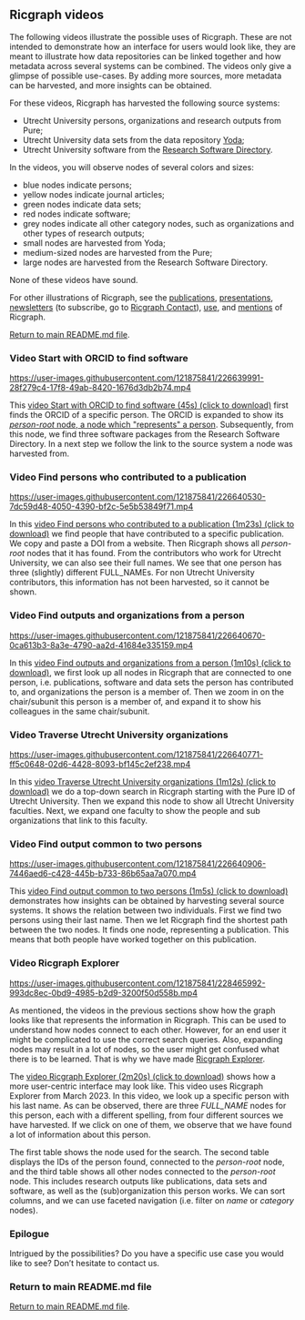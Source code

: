 ## Ricgraph videos

The following videos illustrate the possible uses of Ricgraph. 
These are not intended to demonstrate how an interface
for users would look like, they are meant to illustrate how data repositories can
be linked together and how metadata across several systems can be combined.
The videos only give a glimpse of possible use-cases. By adding more sources, 
more metadata can be harvested, and more insights can be obtained.

For these videos, Ricgraph has harvested the following source systems:
* Utrecht University persons, organizations and research outputs from Pure;
* Utrecht University data sets
  from the data repository [Yoda](https://search.datacite.org/repositories/delft.uu);
* Utrecht University software
  from the [Research Software Directory](https://research-software-directory.org).

In the videos, you will observe nodes of several colors and sizes:
* blue nodes indicate persons;
* yellow nodes indicate journal articles;
* green nodes indicate data sets;
* red nodes indicate software;
* grey nodes indicate all other category nodes, such as organizations and other types of research outputs;
* small nodes are harvested from Yoda;
* medium-sized nodes are harvested from the Pure;
* large nodes are harvested from the Research Software Directory.

None of these videos have sound.

For other illustrations of Ricgraph, see the
[publications](ricgraph_pubs_pres_news_use_ment.md#ricgraph-publications),
[presentations](ricgraph_pubs_pres_news_use_ment.md#ricgraph-presentations),
[newsletters](ricgraph_pubs_pres_news_use_ment.md#ricgraph-newsletters)
(to subscribe, go to [Ricgraph Contact](../README.md#contact)),
[use](ricgraph_pubs_pres_news_use_ment.md#ricgraph-use), and
[mentions](ricgraph_pubs_pres_news_use_ment.md#ricgraph-mentions)
of Ricgraph.

[Return to main README.md file](../README.md).

### Video Start with ORCID to find software
https://user-images.githubusercontent.com/121875841/226639991-28f279c4-17f8-49ab-8420-1676d3db2b74.mp4

This [video Start with ORCID to find 
software (45s) (click to download)](videos/ricgraph_find_software_from_orcid.mp4)
first finds the ORCID of a specific person. The ORCID is expanded to show its 
[*person-root* node, a node which "represents" a person](ricgraph_details.md#person-root-node-in-ricgraph).
Subsequently, from this node, we find three software packages from the Research
Software Directory. In a next step we follow the link to the source system a node was harvested from.

### Video Find persons who contributed to a publication
https://user-images.githubusercontent.com/121875841/226640530-7dc59d48-4050-4390-bf2c-5e5b53849f71.mp4

In this [video Find persons who contributed to a 
publication (1m23s) (click to download)](videos/ricgraph_find_persons_who_contributed_to_output.mp4)
we find people that have contributed to a specific publication. 
We copy and paste a DOI from a website. Then
Ricgraph shows all *person-root* nodes that it has found. From the contributors who work for Utrecht
University, we can also see their full names. 
We see that one person has three (slightly) different FULL_NAMEs.
For non Utrecht University contributors, this information
has not been harvested, so it cannot be shown. 

### Video Find outputs and organizations from a person
https://user-images.githubusercontent.com/121875841/226640670-0ca613b3-8a3e-4790-aa2d-41684e335159.mp4

In this [video Find outputs and organizations from 
a person (1m10s) (click to download)](videos/ricgraph_find_outputs_and_organizations_from_person.mp4),
we first look up all nodes in Ricgraph that are connected to
one person, i.e. publications, software and data sets the person has contributed to, 
and organizations the person is a member of.
Then we zoom in on the 
chair/subunit this person is a member of, and expand it to show his colleagues in the same chair/subunit.

### Video Traverse Utrecht University organizations
https://user-images.githubusercontent.com/121875841/226640771-ff5c0648-02d6-4428-8093-bf145c2ef238.mp4

In this [video Traverse Utrecht University 
organizations (1m12s) (click to download)](videos/ricgraph_traverse_uu_organizations.mp4)
we do a top-down search in Ricgraph starting with the Pure ID of Utrecht University. 
Then we expand this node to show all Utrecht University faculties. 
Next, we expand one faculty to show the people and
sub organizations that link to this faculty.

### Video Find output common to two persons
https://user-images.githubusercontent.com/121875841/226640906-7446aed6-c428-445b-b733-86b65aa7a070.mp4

This [video Find output common to two 
persons (1m5s) (click to download)](videos/ricgraph_find_output_common_to_2_persons.mp4)
demonstrates how insights can be obtained by harvesting several source systems. It shows the
relation between two individuals. First we find two persons using their last name. 
Then we let Ricgraph find the
shortest path between the two nodes. It finds one node, representing a publication. 
This means that both people have worked together on this publication.

### Video Ricgraph Explorer
https://user-images.githubusercontent.com/121875841/228465992-993dc8ec-0bd9-4985-b2d9-3200f50d558b.mp4

As mentioned, the videos in the previous sections 
show how the graph looks like that represents the information
in Ricgraph. This can be used to understand how nodes connect to each other.
However, for an end user it might be complicated to use the correct
search queries. Also, expanding nodes may result in a lot of nodes, so the user might
get confused what there is to be learned. That is why we have made 
[Ricgraph Explorer](ricgraph_explorer.md).

The [video Ricgraph Explorer (2m20s) (click to download)](videos/ricgraph_ricgraph_explorer.mp4)
shows how a more user-centric interface may look like. 
This video uses Ricgraph Explorer from March 2023.
In this video, we look
up a specific person with his last name. As can be observed, there are three *FULL_NAME*
nodes
for this person, each with a different spelling, from four different sources we have
harvested. 
If we click on one of them, we observe that we have found a lot of information about
this person. 

The first table shows the node used for the search.
The second table displays the IDs of the person found, connected to the *person-root*
node, and the third table shows all other nodes connected to the *person-root* node.
This includes research outputs like publications, data sets and software, as well as
the (sub)organization this person works. We can sort columns, and we can use 
faceted navigation (i.e. filter on *name* or *category* nodes).

### Epilogue
Intrigued by the possibilities? Do you have a specific use case you would like to see? 
Don’t hesitate to contact us.

### Return to main README.md file

[Return to main README.md file](../README.md).
